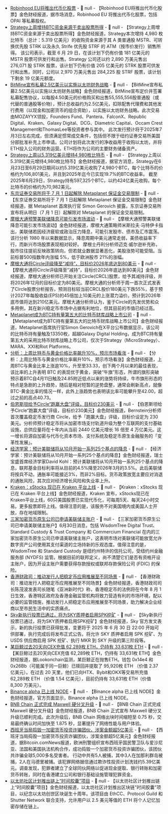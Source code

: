 - [Robinhood EU将推出代币化股票](https://x.com/AggrNews/status/1939662255475315026) - 📰 null - 【Robinhood EU将推出代币化股票】金色财经报道，据市场消息，Robinhood EU 将推出代币化股票，包括 OPAI 等私募股权。
- [Strategy上周增持BTC资金来源于卖出股票所得](https://www.theblock.co/post/360261/strategy-buys-more-bitcoin-in-21-years-youll-wish-youd-bought-more-michael-saylor-says) - 📰 null - 【Strategy上周增持BTC资金来源于卖出股票所得】金色财经报道，Strategy本次增持 4,980 枚比特币（总计：5.319 亿美元）的收购资金来源于其 A 类普通股 MSTR、可转换优先股 STRK 以及永久 Strife 优先股 STRF 的 ATM（按市价发行）销售所得。 
该公司表示，截至 6 月 29 日，在该计划下仍有价值 181 亿美元的 MSTR 股票可供发行和出售。Strategy 公司还以约 2,890 万美元售出 276,071 股 STRK 股票，该计划下仍有价值 205 亿美元的 STRK 股票可供发行和出售。同时，公司以 2,970 万美元售出 284,225 股 STRF 股票，该计划下剩余 19 亿美元额度。
- [BitMine宣布私募2.5亿美元以实施以太坊财务战略](https://www.prnewswire.com/news-releases/bitmine-immersion-technologies-announces-250-million-private-placement-to-initiate-ethereum-treasury-strategy-expected-to-become-one-of-the-largest-publicly-traded-eth-holders-302494355.html) - 📰 null - 【BitMine宣布私募2.5亿美元以实施以太坊财务战略】金色财经报道，BitMine宣布定价并签署私募配售协议，以每股4.50美元的价格购买和出售55,555,556股普通股（或代替的普通股等价物），预计总收益约为2.5亿美元，扣除配售代理费和其他发行费用（以现金和加密货币的组合资助），以实施以太坊财务战略。此次交易由MOZAYYX领投，Founders Fund、Pantera、FalconX、Republic Digital、Kraken、Galaxy Digital、DCG、Diametric Capital、Occam Crest Management和ThomasLee等投资者参与其中。 
此次发行预计将于2025年7月3日左右完成，但须满足惯常成交条件，包括但不限于纽约证券交易所美国分部批准补充上市申请。公司计划将此次发行的净收益用于收购以太坊，并将ETH投入公司的财务运营。ETH将作为公司的主要财务储备资产。
- [Strategy上周以5.319亿美元增持4,980枚比特币](https://x.com/saylor/status/1939655936118808917) - 📰 null - 【Strategy上周以5.319亿美元增持4,980枚比特币】金色财经报道，据官方消息，Strategy在6月23日至6月29日期间以约5.319亿美元收购了4,980个BTC，每个比特币的价格约为106,801美元，并且到2025年迄今已实现19.7%的BTC收益率。 
截至2025年6月29日，Strategy持有597,325个BTC，以约424亿美元收购，每个比特币的价格约为70,982美元。
- [东京证券交易所将于 7 月 1 日起解除 Metaplanet 保证金交易限制](https://x.com/gerovich/status/1939654036401111155) - 📰 null - 【东京证券交易所将于 7 月 1 日起解除 Metaplanet 保证金交易限制】金色财经报道，据 Metaplanet 首席执行官 Simon Gerovich 披露，东京证券交易所宣布将从明日（7 月 1 日）起解除对 Metaplanet 的保证金交易限制。
- [​​摩根大通预警美联储降息可能引发市场波动​]() - 📰 null - 【​​摩根大通预警美联储降息可能引发市场波动​】金色财经报道，摩根大通策略师米斯拉夫·马特伊卡指出，美联储若因经济疲软或政治压力降息，可能引发股市、债市及汇市震荡。该行分析 1980 年以来数据显示，降息周期中美元通常走弱，美债收益率下行，而新兴市场股票表现相对较好。 
摩根士丹利分析师迈克·威尔逊补充称，股市往往提前反映政策转向，但若就业数据显著恶化，美股涨势可能受阻。当前标普500指数年内涨幅 5%，低于欧洲股市 21%的涨幅。
- [摩根大通将Circle评级降至“减持”，目标价2026年底达到80美元](https://cointelegraph.com/news/jpmorgan-circle-underweight-80-target-late-2026) - 📰 null - 【摩根大通将Circle评级降至“减持”，目标价2026年底达到80美元】金色财经报道，摩根大通分析师已开始关注Circle(CRCL)股票，给予其减持评级，并将2026年12月的目标价定为80美元。摩根大通的分析师于周一首次正式发表了Circle股票分析报告，预测目标较当前CRCL股价180美元下跌55%，基于预计2027年每股收益(EPS)的45倍加上10美元的上涨潜力溢价。预计到2026年底市值将达到210亿美元。摩根大通分析师认为，鉴于Circle的先发优势和众多用例，其在新兴稳定币市场中占据有利地位，但其目前的市值已经过高。
- [Metaplanet成为BTC持有量第五大的比特币财库战略上市公司](https://x.com/saylor/status/1939646759204016411) - 📰 null - 【Metaplanet成为BTC持有量第五大的比特币财库战略上市公司】金色财经报道，Metaplanet首席执行官Simon Gerovich在X平台公布数据显示，该公司的比特币持有量触及13350枚，超越Galaxy Digital Holding，成为BTC持有量第五大的采用比特币财库战略上市公司，仅次于Strategy（MicroStrategy）、MARA、XXI和Riot Platforms。
- [分析：上周比特币与黄金价格比率飙升10%，预示市场看涨](https://www.coindesk.com/markets/2025/06/30/bitcoin-gold-price-ratio-s-10-surge-greenlights-bullish-flag-pattern-technical-analysis) - 📰 null - 【分析：上周比特币与黄金价格比率飙升10%，预示市场看涨】金色财经报道，上周BTC与黄金比率上涨逾10%，升至至33.33，创下两个月以来的最佳表现，该比率的上升表明 BTC 的表现优于黄金，突破“牛旗”形态，所谓的旗形突破预示着BTC自4月11日触及24.85附近低点以来的涨势将持续，牛市旗形形态的特点是急剧的上升趋势，随后是相对短暂的逆势盘整，通常会刷新高点，就像BTC-黄金比率的情况一样，此外上涨趋势也表明该比率可能攀升至42.00，超过之前的高点40.73。
- [伯恩斯坦给予Circle“跑赢大盘”评级，目标价230美元](https://www.theblock.co/post/360270/bernstein-price-target-circle-stock-usdc?utm_source=twitter&utm_medium=social) - 📰 null - 【伯恩斯坦给予Circle“跑赢大盘”评级，目标价230美元】金色财经报道，Bernstein分析师首次覆盖稳定币发行商 Circle，给予「跑赢大盘」评级，目标价设定为 230 美元。分析师预计稳定币将从加密市场支付轨道升级为整个互联网的支付基础设施，总供应量将在十年内从当前 2440 亿美元增长 16 倍至 4 万亿美元。这一增长将源自加密与代币化资本市场、支付系统及稳定币原生金融服务的「变革性发展」。
- [经济学家：预计美联储将从10月开始一系列25个基点的降息]() - 📰 null - 【经济学家：预计美联储将从10月开始一系列25个基点的降息】金色财经报道，瑞士宝盛首席经济学家David Kohl：预计美联储将从10月开始一系列25个基点的降息，联邦基金目标利率将从目前的4.5%降至2026年3月的3.5%。此后美联储将按兵不动，通胀率可能接近3%，而非2%目标。货币政策放宽主要应对消退的通胀风险，其次应对经济增长风险和失业率上升。
- [Kraken：xStocks 现已在 Kraken 平台上线](https://x.com/krakenfx/status/1939640352991756798) - 📰 null - 【Kraken：xStocks 现已在 Kraken 平台上线】金色财经报道，Kraken 宣布，xStocks现已在Kraken平台上线，60只美国股票已实现代币化，可每周5天、每天24小时交易。更多股票即将上线。值得注意的是，该服务不对美国境内或美国人士开放，存在地域限制。
- [三家加密货币原生公司已申请美联储主账户](https://www.cryptoinamerica.com/p/crypto-super-pacs-return-spend-big) - 📰 null - 【三家加密货币原生公司已申请美联储主账户】6月30日消息，包括 WisdomTree Digital Trust、Standard Custody & Trust Company 和 Commercium Financial 在内的三家加密货币原生公司已申请美联储主账户，这表明市场对美联储可能放宽允许数字资产公司使用其支付渠道的立场持新的乐观态度。值得注意的是，WisdomTree 和 Standard Custody 是纽约州特许的信托公司，受纽约州金融服务部 (NYDFS) 监管。根据目前的联邦定义，尚不清楚它们是否有资格开设主账户，因为开设主账户需要获得存款授权或联邦存款保险公司 (FDIC) 的保险。
- [香港财政司：推动发行人把稳定币应用推展至不同场景](https://www.fso.gov.hk/chi/blog/blog20250629.htm) - 📰 null - 【香港财政司：推动发行人把稳定币应用推展至不同场景】金色财经报道，香港财政司司长陈茂波发表司长随笔《亚洲新时代》称，香港稳定币的法例将在今年 8 月 1 日生效，香港特区政府及香港金融监管机构将致力营造有利的市场环境，配以必要的监管措施，推动发行人把稳定币应用推展至不同场景，助力解决企业经商以至市民生活中的实质痛点。
- [Sky新执行投票已通过，将为SKY质押者启用SPK挖矿](https://x.com/SkyEcosystem/status/1939588860624925099) - 📰 null - 【Sky新执行投票已通过，将为SKY质押者启用SPK挖矿】金色财经报道，Sky 官方发文表示，新的执行投票已获得批准，变更将于 2025 年 6 月 30 日 22:00 开始可供部署，执行完成后将发布正式公告。将允许 SKY 质押者启用 SPK 挖矿、为 USDS 供应商启用 SPK 挖矿、执行 MKR 到 SKY 升级的第三阶段等。
- [某巨鲸过去20天向CEX充值 62,289枚 ETH，仍持有 33,631枚 ETH](https://x.com/lookonchain/status/1939627368269881661) - 📰 null - 【某巨鲸过去20天向CEX充值 62,289枚 ETH，仍持有 33,631枚 ETH】金色财经报道，据Lookonchain监测，某巨鲸正在抛售ETH。钱包 0x14e4 和 0x26Bb（可能属于同一巨鲸）已赎回并提取了 95,920枚 ETH （价值 2.37 亿美元）。在过去 20 天里，他们已向HTX、Bybit和OKX等交易所充值 62,289枚 ETH （价值 1.54 亿美元），目前仍持有 33,631枚 ETH（价值 8,300 万美元）。
- [Binance alpha 已上线 NODE]() - 📰 null - 【Binance alpha 已上线 NODE】金色财经报道，官方页面显示，Binance alpha 已上线 NODE。
- [BNB Chain 正式完成 Maxwell 硬分叉升级](https://x.com/BNBCHAIN/status/1939609948998050011) - 📰 null - 【BNB Chain 正式完成 Maxwell 硬分叉升级】金色财经报道，BNB Chain 正式宣布 Maxwell 硬分叉升级已顺利完成。此次升级后，BNB Chain 网络出块时间缩短至 0.75 秒，交易最终确认时间加快至 1.875 秒，显著提升了网络性能与用户体验。
- [西班牙当局捣毁一加密货币投资诈骗团伙，涉案金额超5亿美元](https://news.bitcoin.com/spanish-authorities-dismantle-crypto-investment-fraud-ring-which-laundered-over-500-million-in-illicit-proceeds/) - 📰 null - 【西班牙当局捣毁一加密货币投资诈骗团伙，涉案金额超5亿美元】金色财经报道，据Bitcoin.comNews报道，欧洲刑警组织宣布西班牙国民警卫队与爱沙尼亚、法国和美国执法机构合作，成功捣毁一个加密货币投资诈骗团伙，该团伙共诈骗全球5,000多名受害者。 
行动中共有5人被捕，其中3人在加那利群岛被捕，2人在马德里被捕。该犯罪网络据信通过欺诈性投资计划洗钱约5.39亿美元。调查发现，犯罪者建立了全球同伙网络以促进现金提取、银行转账和加密货币转账，同时在香港建立公司和银行基础设施管理犯罪资金。
- [以太坊社区计划推出链上“时间胶囊”项目](https://www.theblock.co/post/360256/ethereum-10th-anniversary) - 📰 null - 【以太坊社区计划推出链上“时间胶囊”项目】金色财经报道，以太坊社区计划推出区块链"时间胶囊"项目，以纪念以太坊创世区块诞生十周年。该项目由 EthCC、Protocol Guild 和 Shutter Network 联合支持，允许用户以 2.5 美元等值的 ETH 将个人记忆加密存储在链上。
